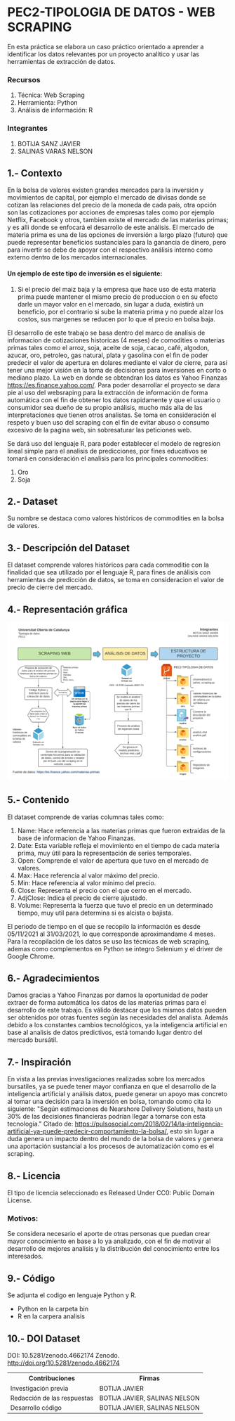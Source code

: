 # PEC2-TIPOLOGIA DE DATOS - WEB SCRAPING

En esta práctica se elabora un caso práctico orientado a aprender a identificar los datos relevantes por un proyecto analítico y usar las herramientas de extracción de datos.

### Recursos
1. Técnica: Web Scraping
2. Herramienta: Python
3. Análisis de información: R

### Integrantes
1. BOTIJA SANZ JAVIER
2. SALINAS VARAS NELSON

## 1.- Contexto
En la bolsa de valores existen grandes mercados para la inversión y movimientos de capital, por ejemplo el mercado de divisas donde se cotizan las relaciones del precio de la moneda de cada país, otra opción son las cotizaciones por acciones de empresas tales como por ejemplo Netflix, Facebook y otros, tambien existe el mercado de las materias primas; y es alli donde se enfocará el desarrollo de este análisis. El mercado de materia prima es una de las opciones de inversión a largo plazo (futuro) que puede representar beneficios sustanciales para la ganancia de dinero, pero para invertir se debe de apoyar con el respectivo análisis interno como externo dentro de los mercados internacionales.

#### Un ejemplo de este tipo de inversión es el siguiente:
1. Si el precio del maiz baja y la empresa que hace uso de esta materia prima puede mantener el mismo precio de produccion o en su efecto darle un mayor valor en el mercado, sin lugar a duda, existirá un beneficio, por el contrario si sube la materia prima y no puede alzar los costos, sus margenes se reducen por lo que el precio en bolsa baja.

El desarrollo de este trabajo se basa dentro del marco de analísis de informacion de cotizaciones historicas (4 meses) de comodities o materias primas tales como el arroz, soja, aceite de soja, cacao, café, algodon, azucar, oro, petroleo, gas natural, plata y gasolina con el fin de poder predecir el valor de apertura en dolares mediante el valor de cierre, para así tener una mejor visión en la toma de decisiones para inversiones en corto o mediano plazo. La web en donde se obtendran los datos es Yahoo Finanzas https://es.finance.yahoo.com/. Para poder desarrollar el proyecto se dara pie al uso del websraping para la extracción de información de forma automática con el fin de obtener los datos rapidamente y que el usuario o consumidor sea dueño de su propio análisis, mucho más alla de las interpretaciones que tienen otros analistas. Se toma en consideración el respeto y buen uso del scraping con el fin de evitar abuso o consumo excesivo de la pagina web, sin sobresaturar las peticiones web.

Se dará uso del lenguaje R, para poder establecer el modelo de regresion lineal simple para el analisis de predicciones, por fines educativos se tomará en consideración el analisis para los principales commodities:
1. Oro
2. Soja

## 2.- Dataset
Su nombre se destaca como valores históricos de commodities en la bolsa de valores.

## 3.- Descripción del Dataset
El dataset comprende valores históricos para cada commoditie con la finalidad que sea utilizado por el lenguaje R, para fines de análisis con herramientas de predicción de datos, se toma en consideracion el valor de precio de cierre del mercado.

## 4.- Representación gráfica
![Aquí la descripción de la imagen por si no carga](https://raw.githubusercontent.com/NelsonSalinas1987/PEC2-TIPOLOGIA/main/images/scraping-pec.png)

## 5.- Contenido
El dataset comprende de varias columnas tales como:
1. Name: Hace referencia a las materias primas que fueron extraidas de la base de informacion de Yahoo Finanzas.
2. Date: Esta variable refleja el movimiento en el tiempo de cada materia prima, muy útil para la representación de series temporales.
3. Open: Comprende el valor de apertura que tuvo en el mercado de valores.
4. Max: Hace referencia al valor máximo del precio.
5. Min: Hace referencia al valor mínimo del precio.
6. Close: Representa el precio con el que cerro en el mercado.
7. AdjClose: Indica el precio de cierre ajustado.
8. Volume: Representa la fuerza que tuvo el precio en un determinado tiempo, muy util para determina si es alcista o bajista.

El periodo de tiempo en el que se recopilo la información es desde 05/11/2021 al 31/03/2021, lo que corresponde aproximandame 4 meses. Para la recopilación de los datos se uso las técnicas de web scraping, ademas como complementos en Python se integro Selenium y el driver de Google Chrome.

## 6.- Agradecimientos
Damos gracias a Yahoo Finanzas por darnos la oportunidad de poder extraer de forma automática los datos de las materias primas para el desarrollo de este trabajo. Es válido destacar que los mismos datos pueden ser obtenidos por otras fuentes según las necesidades del analista. Además debido a los constantes cambios tecnológicos, ya la inteligencia artificial en base al analisis de datos predictivos, está tomando lugar dentro del mercado bursátil.

## 7.- Inspiración
En vista a las previas investigaciones realizadas sobre los mercados bursatiles, ya se puede tener mayor confianza en que el desarrollo de la inteligencia artificial y análisis datos, puede generar un apoyo mas concreto al tomar una decisión para la inversión en bolsa, tomando como cita lo siguiente: "Según estimaciones de Nearshore Delivery Solutions, hasta un 30% de las decisiones financieras podrían llegar a tomarse con esta tecnología." Citado de: https://pulsosocial.com/2018/02/14/la-inteligencia-artificial-ya-puede-predecir-comportamiento-la-bolsa/, esto sin lugar a duda genera un impacto dentro del mundo de la bolsa de valores y genera una aportación sustancial a los procesos de automatización como es el scraping.

## 8.- Licencia
El tipo de licencia seleccionado es Released Under CC0: Public Domain License.

### Motivos:
Se considera necesario el aporte de otras personas que puedan crear mayor conocimiento en base a lo ya analizado, con el fin de motivar al desarrollo de mejores analisis y la distribución del conocimiento entre los interesados.

## 9.- Código
Se adjunta el codigo en lenguaje Python y R.
* Python en la carpeta bin
* R en la carpera analisis

## 10.- DOI Dataset
DOI: 10.5281/zenodo.4662174
Zenodo. http://doi.org/10.5281/zenodo.4662174

<table>
  <tr>
    <th>Contribuciones</th>
    <th>Firmas</th>
  </tr>
  <tr>
    <td>Investigación previa</td>
    <td>BOTIJA JAVIER</td>
  </tr>
  <tr>
    <td>Redacción de las respuestas</td>
    <td>BOTIJA JAVIER, SALINAS NELSON</td>
  </tr>
  <tr>
    <td>Desarrollo código</td>
    <td>BOTIJA JAVIER, SALINAS NELSON</td>
  </tr>  
</table>

